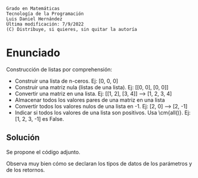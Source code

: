 ```
Grado en Matemáticas
Tecnología de la Programación
Luis Daniel Hernández
Última modificación: 7/9/2022
(C) Distribuye, si quieres, sin quitar la autoría
```

# Enunciado

Construcción de listas por comprehensión:

* Construir una lista de n-ceros. Ej: [0, 0, 0]
* Construir una matriz nula (listas de una lista). Ej: [[0, 0], [0, 0]]
* Convertir una matriz en una lista. Ej: [[1, 2], [3, 4]] --> [1, 2, 3, 4]
* Almacenar todos los valores pares de una matriz en una lista
* Convertir todos los valores nulos de una lista en -1. Ej: [2, 0] --> [2, -1]
* Indicar si todos los valores de una  lista son positivos. Usa \cm{all()}. Ej: [1, 2, 3, -1] es False.

## Solución

Se propone el código adjunto.

Observa muy bien cómo se declaran los tipos de datos de los parámetros y de los retornos.